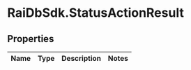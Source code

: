 # RaiDbSdk.StatusActionResult

## Properties

Name | Type | Description | Notes
------------ | ------------- | ------------- | -------------


